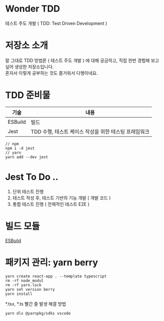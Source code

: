 # Wonder TDD
테스트 주도 개발 ( TDD: Test Driven Development )

# 저장소 소개
말 그대로 TDD 방법론 ( 테스트 주도 개발 ) 에 대해 궁금하고, 직접 한번 경험해 보고 싶어 생성한 저장소입니다.  
혼자서 이렇게 공부하는 것도 즐거워서 다행이네요.

# TDD 준비물
|기술|내용|
|---|---|
|ESBuild|빌드|
|Jest|TDD 수행, 테스트 케이스 작성을 위한 테스팅 프레임워크|
```
// npm
npm i -d jest
// yarn
yarn add --dev jest
```

# Jest To Do ..
1. 단위 테스트 진행
2. 테스트 작성 후, 테스트 기반의 기능 개발 ( 개발 코드 )
3. 통합 테스트 진행 ( 전체적인 테스트 E2E )

# 빌드 모듈
<a href="https://esbuild.github.io/" target="_blank">ESBuild</a>

# 패키지 관리: yarn berry
```
yarn create react-app . --template typescript
rm -rf node_modul
rm -rf yarn.lock
yarn set version berry
yarn install
```

*.tsx, *.ts 빨간 줄 발생 해결 방법
```
yarn dlx @yarnpkg/sdks vscode
```

